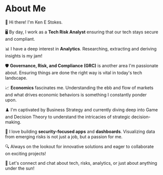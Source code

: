 # About Me 

👋 Hi there! I'm Ken E Stokes.

🖥️ By day, I work as a **Tech Risk Analyst** ensuring that our tech stays secure and compliant.

📊 I have a deep interest in **Analytics**. Researching, extracting and deriving insights is my jam!

🛡️ **Governance, Risk, and Compliance (GRC)** is another area I'm passionate about. Ensuring things are done the right way is vital in today's tech landscape.

📈 **Economics** fascinates me. Understanding the ebb and flow of markets and what drives economic behaviors is something I constantly ponder upon.

♟️ I'm captivated by Business Strategy and currently diving deep into Game and Decision Theory to understand the intricacies of strategic decision-making.

🔐 I love building **security-focused apps** and **dashboards**. Visualizing data from emerging risks is not just a job, but a passion for me.

🔍 Always on the lookout for innovative solutions and eager to collaborate on exciting projects!

🔗 Let's connect and chat about tech, risks, analytics, or just about anything under the sun!

